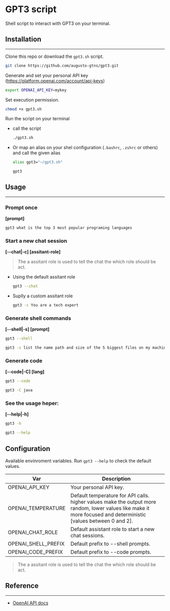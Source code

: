 # GPT3 script

Shell script to interact with GPT3 on your terminal.

## Installation
--- 

Clone this repo or download the `gpt3.sh` script.

```bash
git clone https://github.com/augusto-gtns/gpt3.git
```

Generate and set your personal API key (https://platform.openai.com/account/api-keys)

```bash
export OPENAI_API_KEY=mykey
```

Set execution permission.

```bash
chmod +x gpt3.sh
```

Run the script on your terminal

- call the script
    
    ```bash
    ./gpt3.sh
    ```

- Or map an alias on your shel configuration (`.bashrc`, `.zshrc` or others) and call the given alias

    ```bash
    alias gpt3="~/gpt3.sh"
    ```
     
    ```bash
    gpt3
    ```

## Usage
--- 

### Prompt once 

**[prompt]**

```bash
gpt3 what is the top 3 most popular programing languages
```

### Start a new chat session 

**[--chat|-c] [assitant-role]**

> The a assitant role is used to tell the chat the which role should be act.

- Using the default assitant role
  
    ```bash
    gpt3 --chat
    ```

- Suplly a custom assitant role
  
    ```bash
    gpt3 -c You are a tech expert
    ```

### Generate shell commands

**[--shell|-s] [prompt]**

```bash
gpt3 --shell
```

```bash
gpt3 -s list the name path and size of the 5 biggest files on my machine
```

### Generate code

**[--code|-C] [lang]**

```bash
gpt3 --code
```

```bash
gpt3 -C java
```

### See the usage heper:

**[--help|-h]**

```bash
gpt3 -h
```

```bash
gpt3 --help
```

## Configuration

Available envinroment variables. Run `gpt3 --help` to check the default values.

| Var                 | Description                                                                                                                                                            |
| ------------------- | ---------------------------------------------------------------------------------------------------------------------------------------------------------------------- |
| OPENAI_API_KEY      | Your personal API key.                                                                                                                                                 |
| OPENAI_TEMPERATURE  | Default temperature for API calls.<br /> higher values make the output more random, lower values like make it more focused and deterministic [values between 0 and 2]. |
| OPENAI_CHAT_ROLE    | Default assistant role to start a new chat sessions.                                                                                                                   |
| OPENAI_SHELL_PREFIX | Default prefix to --shell prompts.                                                                                                                                     |
| OPENAI_CODE_PREFIX  | Default prefix to --code prompts.                                                                                                                                      |
> The a assitant role is used to tell the chat the which role should be act.
## Reference
---

- [OpenAI API docs](https://platform.openai.com/docs/api-reference)
